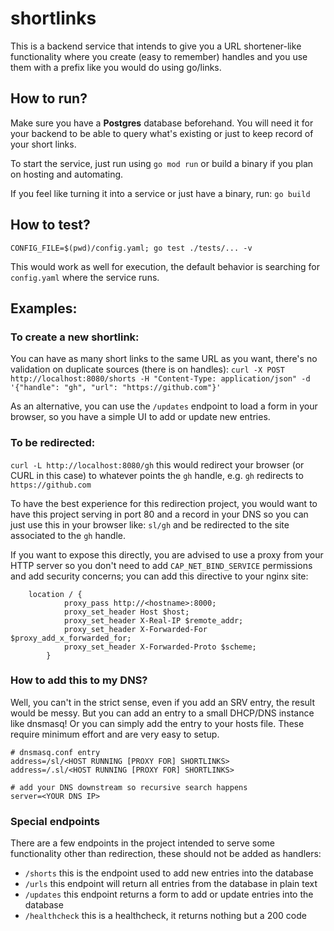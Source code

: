 # shortlinks

This is a backend service that intends to give you a URL shortener-like functionality where you create (easy to remember) handles and you use them with a prefix like you would do using go/links.

## How to run?

Make sure you have a **Postgres** database beforehand. You will need it for your backend to be able to query what's existing or just to keep record of your short links.

To start the service, just run using `go mod run` or build a binary if you plan on hosting and automating.

If you feel like turning it into a service or just have a binary, run: `go build`

## How to test?

`CONFIG_FILE=$(pwd)/config.yaml; go test ./tests/... -v`

This would work as well for execution, the default behavior is searching for `config.yaml` where the service runs.


## Examples:

### To create a new shortlink:
  You can have as many short links to the same URL as you want, there's no validation on duplicate sources (there is on handles):
  `curl -X POST http://localhost:8080/shorts -H "Content-Type: application/json" -d '{"handle": "gh", "url": "https://github.com"}'`
  
  As an alternative, you can use the `/updates` endpoint to load a form in your browser, so you have a simple UI to add or update new entries.

  
### To be redirected:
  `curl -L http://localhost:8080/gh` this would redirect your browser (or CURL in this case) to whatever points the `gh` handle, e.g. `gh` redirects to `https://github.com`

To have the best experience for this redirection project, you would want to have this project serving in port 80 and a record in your DNS so you can just use this in your browser like: `sl/gh` and be redirected to the site associated to the `gh` handle.

If you want to expose this directly, you are advised to use a proxy from your HTTP server so you don't need to add `CAP_NET_BIND_SERVICE` permissions and add security concerns; you can add this directive to your nginx site:

```
	location / {
            proxy_pass http://<hostname>:8000;
            proxy_set_header Host $host;
            proxy_set_header X-Real-IP $remote_addr;
            proxy_set_header X-Forwarded-For $proxy_add_x_forwarded_for;
            proxy_set_header X-Forwarded-Proto $scheme;
        }
```

### How to add this to my DNS?

Well, you can't in the strict sense, even if you add an SRV entry, the result would be messy. But you can add an entry to a small DHCP/DNS instance like dnsmasq! Or you can simply add the entry to your hosts file. These require minimum effort and are very easy to setup.

```
# dnsmasq.conf entry
address=/sl/<HOST RUNNING [PROXY FOR] SHORTLINKS>
address=/.sl/<HOST RUNNING [PROXY FOR] SHORTLINKS>

# add your DNS downstream so recursive search happens
server=<YOUR DNS IP>
```

### Special endpoints

There are a few endpoints in the project intended to serve some functionality other than redirection, these should not be added as handlers:
* `/shorts` this is the endpoint used to add new entries into the database
* `/urls` this endpoint will return all entries from the database in plain text
* `/updates` this endpoint returns a form to add or update entries into the database
* `/healthcheck` this is a healthcheck, it returns nothing but a 200 code
